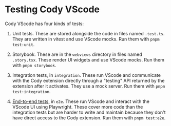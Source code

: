 # Testing Cody VScode

Cody VScode has four kinds of tests:

1. Unit tests. These are stored alongside the code in files named `.test.ts`.
   They are written in vitest and use VScode mocks. Run them with `pnpm test:unit`.

2. Storybook. These are in the `webviews` directory in files named `.story.tsx`.
   These render UI widgets and use VScode mocks. Run them with `pnpm storybook`.

3. Integration tests, in `integration`. These run VScode and communicate with
   the Cody extension directly through a "testing" API returned by the extension
   after it activates. They use a mock server. Run them with `pnpm test:integration`.

4. [End-to-end tests,](e2e/README.md) in `e2e`. These run VScode and interact with
   the VScode UI using Playwright. These cover more code than the integration tests
   but are harder to write and maintain because they don't have direct access to the
   Cody extension. Run them with `pnpm test:e2e`.
